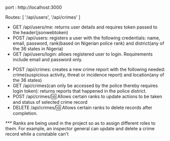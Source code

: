 port : http://localhost:3000

Routes: [
    '/api/users',
    '/api/crimes'
]

<!-- USERS APIs AND REQUIREMENTS -->
- GET /api/users/me: returns user details and requires token passed to the header(jsonwebtoken)
- POST /api/users: registers a user with the following credentials: name, email, password, rank(based on Nigerian police rank) and district(any of the 36 states in Nigeria)
- GET /api/users/login: allows registered user to login. Requirements include email and password only.

<!-- CRIMES APIs AND REQUIREMENTS -->
- POST /api/crimes: creates a new crime report with the following needed: crime(suspicious activity, threat or incidence report) and location(any of the 36 states)
- GET /api/crimes(can only be accessed by the police thereby requires login token): returns reports that happened in the police district.
- POST /api/crimes/:id: Allows certain ranks to update actions to be taken and status of selected crime record
- DELETE /api/crimes/:id: Allows certain ranks to delete records after completion.



*** Ranks are being used in the project so as to assign different roles to them. For example, an inspector general can update and delete a crime record while a constable can't